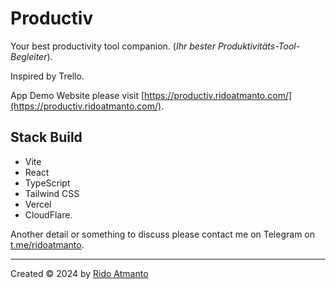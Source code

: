 # Productiv

Your best productivity tool companion.
(_Ihr bester Produktivitäts-Tool-Begleiter_).

Inspired by Trello.

App Demo Website please visit [https://productiv.ridoatmanto.com/](https://productiv.ridoatmanto.com/).

## Stack Build

- Vite
- React
- TypeScript
- Tailwind CSS
- Vercel
- CloudFlare.

Another detail or something to discuss please contact me on Telegram on [t.me/ridoatmanto](https://t.me/ridoatmanto).

---

Created © 2024 by [Rido Atmanto](https://ridoatmanto.com)
